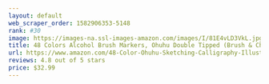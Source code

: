 ```yaml
---
layout: default 
﻿web_scraper_order: 1582906353-5148
rank: #30
image: https://images-na.ssl-images-amazon.com/images/I/81E4vLD3VkL.jpg
title: 48 Colors Alcohol Brush Markers, Ohuhu Double Tipped (Brush & Chisel) Sketch Markers for Kids,…
url: https://www.amazon.com/48-Color-Ohuhu-Sketching-Calligraphy-Illustration/dp/B07NRB5G3Q/ref=zg_mw_arts-crafts_30?_encoding=UTF8&psc=1&refRID=AC0VFVM6SB4FTE33VGXN
reviews: 4.8 out of 5 stars
price: $32.99 
---
```

